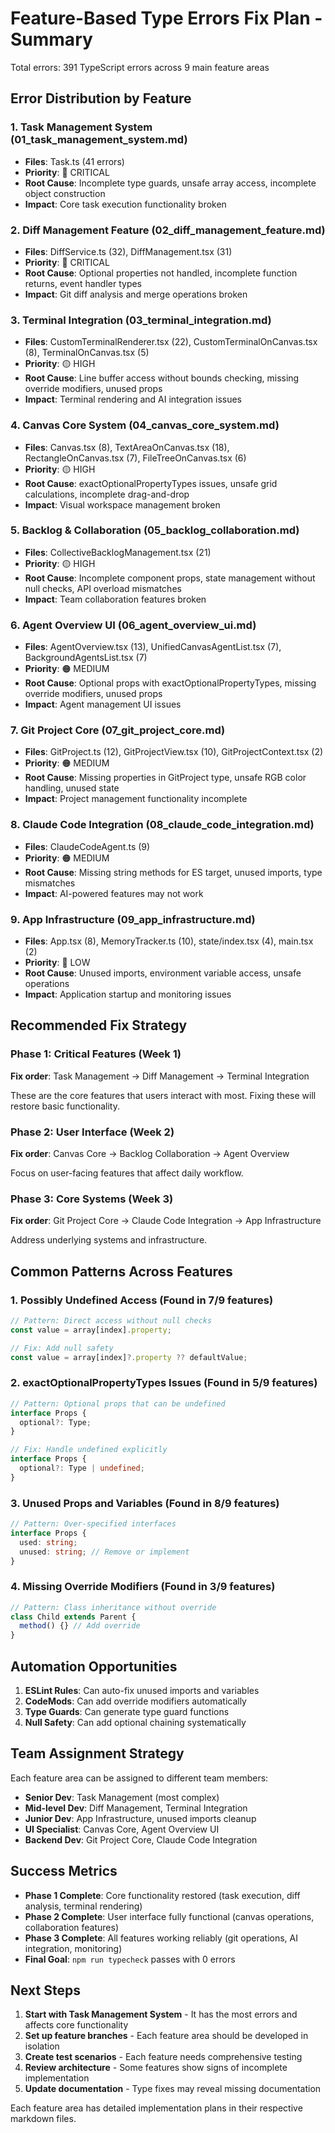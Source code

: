 # Feature-Based Type Errors Fix Plan - Summary

Total errors: 391 TypeScript errors across 9 main feature areas

## Error Distribution by Feature

### 1. **Task Management System** (01_task_management_system.md)
- **Files**: Task.ts (41 errors)
- **Priority**: 🔴 CRITICAL
- **Root Cause**: Incomplete type guards, unsafe array access, incomplete object construction
- **Impact**: Core task execution functionality broken

### 2. **Diff Management Feature** (02_diff_management_feature.md)
- **Files**: DiffService.ts (32), DiffManagement.tsx (31)
- **Priority**: 🔴 CRITICAL
- **Root Cause**: Optional properties not handled, incomplete function returns, event handler types
- **Impact**: Git diff analysis and merge operations broken

### 3. **Terminal Integration** (03_terminal_integration.md)
- **Files**: CustomTerminalRenderer.tsx (22), CustomTerminalOnCanvas.tsx (8), TerminalOnCanvas.tsx (5)
- **Priority**: 🟡 HIGH
- **Root Cause**: Line buffer access without bounds checking, missing override modifiers, unused props
- **Impact**: Terminal rendering and AI integration issues

### 4. **Canvas Core System** (04_canvas_core_system.md)
- **Files**: Canvas.tsx (8), TextAreaOnCanvas.tsx (18), RectangleOnCanvas.tsx (7), FileTreeOnCanvas.tsx (6)
- **Priority**: 🟡 HIGH
- **Root Cause**: exactOptionalPropertyTypes issues, unsafe grid calculations, incomplete drag-and-drop
- **Impact**: Visual workspace management broken

### 5. **Backlog & Collaboration** (05_backlog_collaboration.md)
- **Files**: CollectiveBacklogManagement.tsx (21)
- **Priority**: 🟡 HIGH
- **Root Cause**: Incomplete component props, state management without null checks, API overload mismatches
- **Impact**: Team collaboration features broken

### 6. **Agent Overview UI** (06_agent_overview_ui.md)
- **Files**: AgentOverview.tsx (13), UnifiedCanvasAgentList.tsx (7), BackgroundAgentsList.tsx (7)
- **Priority**: 🟠 MEDIUM
- **Root Cause**: Optional props with exactOptionalPropertyTypes, missing override modifiers, unused props
- **Impact**: Agent management UI issues

### 7. **Git Project Core** (07_git_project_core.md)
- **Files**: GitProject.ts (12), GitProjectView.tsx (10), GitProjectContext.tsx (2)
- **Priority**: 🟠 MEDIUM
- **Root Cause**: Missing properties in GitProject type, unsafe RGB color handling, unused state
- **Impact**: Project management functionality incomplete

### 8. **Claude Code Integration** (08_claude_code_integration.md)
- **Files**: ClaudeCodeAgent.ts (9)
- **Priority**: 🟠 MEDIUM
- **Root Cause**: Missing string methods for ES target, unused imports, type mismatches
- **Impact**: AI-powered features may not work

### 9. **App Infrastructure** (09_app_infrastructure.md)
- **Files**: App.tsx (8), MemoryTracker.ts (10), state/index.tsx (4), main.tsx (2)
- **Priority**: 🔵 LOW
- **Root Cause**: Unused imports, environment variable access, unsafe operations
- **Impact**: Application startup and monitoring issues

## Recommended Fix Strategy

### Phase 1: Critical Features (Week 1)
**Fix order**: Task Management → Diff Management → Terminal Integration

These are the core features that users interact with most. Fixing these will restore basic functionality.

### Phase 2: User Interface (Week 2)
**Fix order**: Canvas Core → Backlog Collaboration → Agent Overview

Focus on user-facing features that affect daily workflow.

### Phase 3: Core Systems (Week 3)
**Fix order**: Git Project Core → Claude Code Integration → App Infrastructure

Address underlying systems and infrastructure.

## Common Patterns Across Features

### 1. **Possibly Undefined Access** (Found in 7/9 features)
```typescript
// Pattern: Direct access without null checks
const value = array[index].property;

// Fix: Add null safety
const value = array[index]?.property ?? defaultValue;
```

### 2. **exactOptionalPropertyTypes Issues** (Found in 5/9 features)
```typescript
// Pattern: Optional props that can be undefined
interface Props {
  optional?: Type;
}

// Fix: Handle undefined explicitly
interface Props {
  optional?: Type | undefined;
}
```

### 3. **Unused Props and Variables** (Found in 8/9 features)
```typescript
// Pattern: Over-specified interfaces
interface Props {
  used: string;
  unused: string; // Remove or implement
}
```

### 4. **Missing Override Modifiers** (Found in 3/9 features)
```typescript
// Pattern: Class inheritance without override
class Child extends Parent {
  method() {} // Add override
}
```

## Automation Opportunities

1. **ESLint Rules**: Can auto-fix unused imports and variables
2. **CodeMods**: Can add override modifiers automatically
3. **Type Guards**: Can generate type guard functions
4. **Null Safety**: Can add optional chaining systematically

## Team Assignment Strategy

Each feature area can be assigned to different team members:
- **Senior Dev**: Task Management (most complex)
- **Mid-level Dev**: Diff Management, Terminal Integration
- **Junior Dev**: App Infrastructure, unused imports cleanup
- **UI Specialist**: Canvas Core, Agent Overview UI
- **Backend Dev**: Git Project Core, Claude Code Integration

## Success Metrics

- **Phase 1 Complete**: Core functionality restored (task execution, diff analysis, terminal rendering)
- **Phase 2 Complete**: User interface fully functional (canvas operations, collaboration features)
- **Phase 3 Complete**: All features working reliably (git operations, AI integration, monitoring)
- **Final Goal**: `npm run typecheck` passes with 0 errors

## Next Steps

1. **Start with Task Management System** - It has the most errors and affects core functionality
2. **Set up feature branches** - Each feature area should be developed in isolation
3. **Create test scenarios** - Each feature needs comprehensive testing
4. **Review architecture** - Some features show signs of incomplete implementation
5. **Update documentation** - Type fixes may reveal missing documentation

Each feature area has detailed implementation plans in their respective markdown files.
